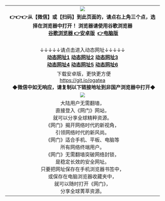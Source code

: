 <table>
  <tr>
    <td align=center><img src="https://github.com/gyhhx/image-upload/blob/master/gypic2-1.jpg" /></td>
  </tr>
    <tr>
  <td align=center><b>👉👉👉从【微信】或【扫码】到此页面的，请点右上角三个点，选择在浏览器中打开！<b/>
  浏览器请使用谷歌浏览器  <br/> 
  <a href="https://raw.githubusercontent.com/ogate/up/master/chrome.apk">谷歌浏览器 👉安卓版</a>
  <a href="https://raw.githubusercontent.com/ogate/up/master/chrome.zip">👉电脑版</a><br/>
  </tr>
    <tr>
    <td align=center>↓↓↓↓↓请点击进入动态网址↓↓↓↓↓<br/>
       <b><a href="https://cdn.rawgit.com/ogate/up/master/oGate.htm?from=gygit">动态网址1</a>
      <b><a href="https://s3.eu-west-2.amazonaws.com/ogatel/ogNews?from=gygit">动态网址2</a>
      <b><a href="https://s3.eu-central-1.amazonaws.com/ogatef/oGate.htm?from=gygit">动态网址3</a><br/>
      <b><a href="https://s3-ap-southeast-2.amazonaws.com/ogatey/oGate.htm?from=gygit">动态网址4</a>
      <b><a href="https://s3.ap-northeast-2.amazonaws.com/ogates/oGate.htm?from=gygit">动态网址5</a>
      <b><a href="https://s3.ap-south-1.amazonaws.com/ogatem/oGate.htm?from=gygit">动态网址6</a><br/>
    </td>
  </tr>
  <tr>
    <td align=center>
      下载安卓版，更快更方便  <br/> 
      <a href="https://raw.githubusercontent.com/ogate/up/master/ogate.apk">https://git.io/ogatea</a><br/>
    <b/>◆微信中如无响应，请复制以下链接地址到非国产浏览器中打开◆<br/>
    </td>
  </tr>
  <tr>
    <td align=center><img src="https://cloud.githubusercontent.com/assets/11880933/15631437/70d0a74e-259d-11e6-946f-6237b4b657bd.jpg"/></td>
  </tr>
  <tr>
    <td align=center>
大陆用户无需翻墙，<br/>
直接登入《网门》网站，<br/>就可以分享全球精粹资源。<br/>
《网门》揭开网络时代的新视角，<br/>引领网络时代的新风尚。<br/>
《网门》适合手机、平板、电脑等<br/>所有网络终端用户。<br/>
《网门》无需翻墙突破网络封锁，<br/>是稳定长效的安全网址。<br/>
只要把网址保存在手机浏览器书签中，<br/>或保存在电脑浏览器收藏夹中，<br/>
就可以随时打开《网门》，<br/>
分享全球菁萃资源。<br/></td>
  </tr>
</table>    

